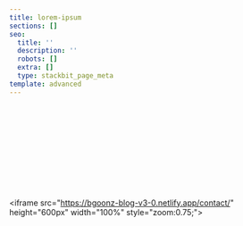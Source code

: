 ```yaml
---
title: lorem-ipsum
sections: []
seo:
  title: ''
  description: ''
  robots: []
  extra: []
  type: stackbit_page_meta
template: advanced
---
```

<br>
<br>
<br>
<br>

<br>

<br>

<br>

<br>

<br>

\<iframe src="https://bgoonz-blog-v3-0.netlify.app/contact/" height="600px" width="100%" style="zoom:0.75;">
</iframe>



